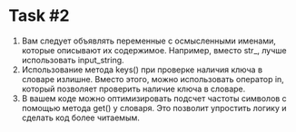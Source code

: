 
# Task #2

1. Вам следует объявлять переменные с осмысленными именами, которые описывают их содержимое. Например, вместо str_, лучше использовать input_string.
2. Использование метода keys() при проверке наличия ключа в словаре излишне. Вместо этого, можно использовать оператор in, который позволяет проверить наличие ключа в словаре.
3. В вашем коде можно оптимизировать подсчет частоты символов с помощью метода get() у словаря. Это позволит упростить логику и сделать код более читаемым.

